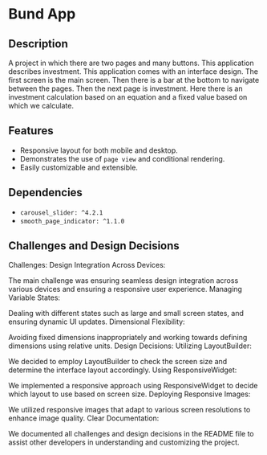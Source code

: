 # Bund App

## Description


A project in which there are two pages and many buttons. This application describes investment. This application comes with an interface design. The first screen is the main screen. Then there is a bar at the bottom to navigate between the pages. Then the next page is investment. Here there is an investment calculation based on an equation and a fixed value based on which we calculate.


## Features

- Responsive layout for both mobile and desktop.
- Demonstrates the use of `page view` and conditional rendering.
- Easily customizable and extensible.



## Dependencies

- `carousel_slider: ^4.2.1`
- `smooth_page_indicator: ^1.1.0`

## Challenges and Design Decisions

Challenges:
Design Integration Across Devices:

The main challenge was ensuring seamless design integration across various devices and ensuring a responsive user experience.
Managing Variable States:

Dealing with different states such as large and small screen states, and ensuring dynamic UI updates.
Dimensional Flexibility:

Avoiding fixed dimensions inappropriately and working towards defining dimensions using relative units.
Design Decisions:
Utilizing LayoutBuilder:

We decided to employ LayoutBuilder to check the screen size and determine the interface layout accordingly.
Using ResponsiveWidget:

We implemented a responsive approach using ResponsiveWidget to decide which layout to use based on screen size.
Deploying Responsive Images:

We utilized responsive images that adapt to various screen resolutions to enhance image quality.
Clear Documentation:

We documented all challenges and design decisions in the README file to assist other developers in understanding and customizing the project.
